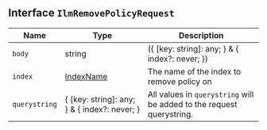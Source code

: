 ## Interface `IlmRemovePolicyRequest`

| Name | Type | Description |
| - | - | - |
| `body` | string | ({ [key: string]: any; } & { index?: never; }) | All values in `body` will be added to the request body. |
| `index` | [IndexName](./IndexName.md) | The name of the index to remove policy on |
| `querystring` | { [key: string]: any; } & { index?: never; } | All values in `querystring` will be added to the request querystring. |

